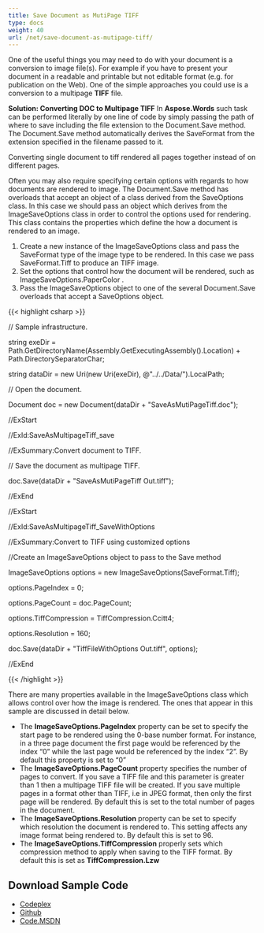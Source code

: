 ```yaml
---
title: Save Document as MutiPage TIFF
type: docs
weight: 40
url: /net/save-document-as-mutipage-tiff/
---
```


One of the useful things you may need to do with your document is a conversion to image file(s). For example if you have to present your document in a readable and printable but not editable format (e.g. for publication on the Web). One of the simple approaches you could use is a conversion to a multipage **TIFF** file.

**Solution: Converting DOC to Multipage TIFF** 
In **Aspose.Words** such task can be performed literally by one line of code by simply passing the path of where to save including the file extension to the Document.Save method. The Document.Save method automatically derives the SaveFormat from the extension specified in the filename passed to it.

Converting single document to tiff rendered all pages together instead of on different pages.

Often you may also require specifying certain options with regards to how documents are rendered to image. The Document.Save method has overloads that accept an object of a class derived from the SaveOptions class. In this case we should pass an object which derives from the ImageSaveOptions class in order to control the options used for rendering. This class contains the properties which define the how a document is rendered to an image.

1. Create a new instance of the ImageSaveOptions class and pass the SaveFormat type of the image type to be rendered. In this case we pass SaveFormat.Tiff to produce an TIFF image.
1. Set the options that control how the document will be rendered, such as ImageSaveOptions.PaperColor .
1. Pass the ImageSaveOptions object to one of the several Document.Save overloads that accept a SaveOptions object.

{{< highlight csharp >}}

 // Sample infrastructure.

string exeDir = Path.GetDirectoryName(Assembly.GetExecutingAssembly().Location) + Path.DirectorySeparatorChar;

string dataDir = new Uri(new Uri(exeDir), @"../../Data/").LocalPath;

// Open the document.

Document doc = new Document(dataDir + "SaveAsMutiPageTiff.doc");

//ExStart

//ExId:SaveAsMultipageTiff_save

//ExSummary:Convert document to TIFF.

// Save the document as multipage TIFF.

doc.Save(dataDir + "SaveAsMutiPageTiff Out.tiff");

//ExEnd

//ExStart

//ExId:SaveAsMultipageTiff_SaveWithOptions

//ExSummary:Convert to TIFF using customized options        

//Create an ImageSaveOptions object to pass to the Save method

ImageSaveOptions options = new ImageSaveOptions(SaveFormat.Tiff);

options.PageIndex = 0;

options.PageCount = doc.PageCount;

options.TiffCompression = TiffCompression.Ccitt4;

options.Resolution = 160;

doc.Save(dataDir + "TiffFileWithOptions Out.tiff", options);

//ExEnd

{{< /highlight >}}

There are many properties available in the ImageSaveOptions class which allows control over how the image is rendered. The ones that appear in this sample are discussed in detail below.

- The **ImageSaveOptions.PageIndex** property can be set to specify the start page to be rendered using the 0-base number format. For instance, in a three page document the first page would be referenced by the index “0” while the last page would be referenced by the index “2”. By default this property is set to “0”
- The **ImageSaveOptions.PageCount** property specifies the number of pages to convert. If you save a TIFF file and this parameter is greater than 1 then a multipage TIFF file will be created. If you save multiple pages in a format other than TIFF, i.e in JPEG format, then only the first page will be rendered. By default this is set to the total number of pages in the document.
- The **ImageSaveOptions.Resolution** property can be set to specify which resolution the document is rendered to. This setting affects any image format being rendered to. By default this is set to 96.
- The **ImageSaveOptions.TiffCompression** properly sets which compression method to apply when saving to the TIFF format. By default this is set as **TiffCompression.Lzw**
## **Download Sample Code**
- [Codeplex](https://asposeopenxml.codeplex.com/releases/view/617779)
- [Github](https://github.com/aspose-words/Aspose.Words-for-.NET/releases/tag/MissingFeaturesofOpenXMLWordsv1.1)
- [Code.MSDN](https://code.msdn.microsoft.com/Missing-Features-in-6a2c882b)
